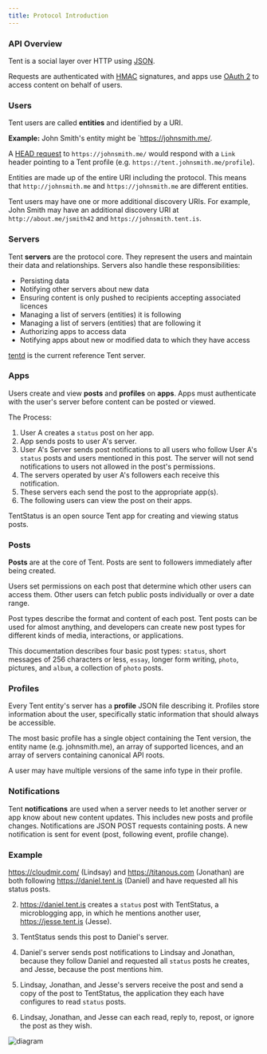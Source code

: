 ```yaml
---
title: Protocol Introduction
---
```

### API Overview

Tent is a social layer over HTTP using [JSON](http://en.wikipedia.org/wiki/JSON).

Requests are authenticated with [HMAC](http://en.wikipedia.org/wiki/Hash-based_message_authentication_code)
signatures, and apps use [OAuth 2](http://en.wikipedia.org/wiki/OAuth) to access
content on behalf of users.


### Users

Tent users are called **entities** and identified by a URI. 

**Example:** John Smith's entity might be `https://johnsmith.me/. 

A [HEAD request](http://en.wikipedia.org/wiki/HEAD_%28HTTP%29#Request_methods) to
`https://johnsmith.me/` would respond with a `Link` header pointing to
a Tent profile (e.g. `https://tent.johnsmith.me/profile`).

Entities are made up of the entire URI including the protocol. This means
that `http://johnsmith.me` and `https://johnsmith.me` are different entities.

Tent users may have one or more additional discovery URIs. For example, John
Smith may have an additional discovery URI at `http://about.me/jsmith42` and
`https://johnsmith.tent.is`.


### Servers

Tent **servers** are the protocol core. They represent the users and maintain their data and relationships. Servers also handle these responsibilities:
 
- Persisting data
- Notifying other servers about new data
- Ensuring content is only pushed to recipients accepting associated licences
- Managing a list of servers (entities) it is following
- Managing a list of servers (entities) that are following it
- Authorizing apps to access data
- Notifying apps about new or modified data to which they have access

[tentd](https://github.com/tent/tentd) is the current reference Tent server.

### Apps

Users create and view **posts** and **profiles** on **apps**. Apps must authenticate with the user's server before content can be posted or viewed.

The Process:

1. User A creates a `status` post on her app.
2. App sends posts to user A's server.
3. User A's Server sends post notifications to all users who follow User A's `status` posts and users mentioned in this post. The server will not send notifications to users not allowed in the post's permissions.
4. The servers operated by user A's followers each receive this notification.
5. These servers each send the post to the appropriate app(s).
6. The following users can view the post on their apps.

TentStatus is an open source Tent app for creating and viewing status posts.

### Posts

**Posts** are at the core of Tent. Posts are sent to followers immediately after being created. 

Users set permissions on each post that determine which other users can access them. Other users can fetch public posts individually or over a date range. 

Post types describe the format and content of each post. Tent posts can be used for almost anything, and developers can create new post types for different kinds of media, interactions, or applications. 

This documentation describes four basic post types: `status`, short messages of 256 characters or less, `essay`, longer form writing, `photo`, pictures, and `album`, a collection of `photo` posts. 

### Profiles

Every Tent entity's server has a **profile** JSON file describing it. Profiles store information about the user, specifically static information that should always be accessible.

The most basic profile has a single object containing the Tent version, the entity name (e.g.
johnsmith.me), an array of supported licences, and an array of servers
containing canonical API roots.

A user may have multiple versions of the same info type in their profile.

### Notifications

Tent **notifications** are used when a server needs to let another server or app
know about new content updates. This includes new posts and profile changes. Notifications are JSON POST requests containing posts. A new notification is sent for event (post, following event, profile change).

### Example

https://cloudmir.com/ (Lindsay) and https://titanous.com (Jonathan) are both following https://daniel.tent.is (Daniel) and have requested all his status posts. 

2. https://daniel.tent.is creates a `status` post with TentStatus, a microblogging app, in which he mentions another user, https://jesse.tent.is (Jesse). 

3. TentStatus sends this post to Daniel's server.

4. Daniel's server sends post notifications to Lindsay and Jonathan, because they follow Daniel and requested all `status` posts he creates, and Jesse, because the post mentions him.

5. Lindsay, Jonathan, and Jesse's servers receive the post and send a copy of the post to TentStatus, the application they each have configures to read `status` posts.

6. Lindsay, Jonathan, and Jesse can each read, reply to, repost, or ignore the post as they wish.

![diagram](<%= image_url('diagram.png') %>)
